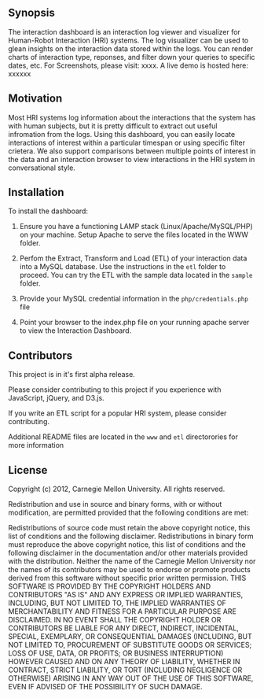 ## Synopsis

The interaction dashboard is an interaction log viewer and visualizer for 
Human-Robot Interaction (HRI) systems. The log visualizer can be used to glean
insights on the interaction data stored within the logs. You can render charts
of interaction type, reponses, and filter down your queries to specific dates,
etc. For Screenshots, please visit: xxxx. A live demo is hosted here: xxxxxx

## Motivation

Most HRI systems log information about the interactions that the system has with
human subjects, but it is pretty difficult to extract out useful infromation
from the logs. Using this dashboard, you can easily locate interactions of 
interest within a particular timespan or using specific filter crietera. We
also support comparisons between multiple points of interest in the data
and an interaction browser to view interactions in the HRI system in 
conversational style. 

## Installation

To install the dashboard:

1) Ensure you have a functioning LAMP stack (Linux/Apache/MySQL/PHP) on your 
   machine. Setup Apache to serve the files located in the WWW folder.
   
2) Perfom the Extract, Transform and Load (ETL) of your interaction data into
   a MySQL database. Use the instructions in the `etl` folder to proceed. You can
   try the ETL with the sample data located in the `sample` folder.
   
3) Provide your MySQL credential information in the `php/credentials.php` file

4) Point your browser to the index.php file on your running apache server to 
   view the Interaction Dashboard.


## Contributors
This project is in it's first alpha release.

Please consider contributing to this project if you experience with JavaScript,
jQuery, and D3.js.

If you write an ETL script for a popular HRI system, please consider 
contributing.

Additional README files are located in the `www` and `etl` directorories for more
information

## License

Copyright (c) 2012, Carnegie Mellon University. All rights reserved.

Redistribution and use in source and binary forms, with or without modification, are permitted provided that the following conditions are met:

Redistributions of source code must retain the above copyright notice, this list of conditions and the following disclaimer. Redistributions in binary form must reproduce the above copyright notice, this list of conditions and the following disclaimer in the documentation and/or other materials provided with the distribution. Neither the name of the Carnegie Mellon University nor the names of its contributors may be used to endorse or promote products derived from this software without specific prior written permission. THIS SOFTWARE IS PROVIDED BY THE COPYRIGHT HOLDERS AND CONTRIBUTORS "AS IS" AND ANY EXPRESS OR IMPLIED WARRANTIES, INCLUDING, BUT NOT LIMITED TO, THE IMPLIED WARRANTIES OF MERCHANTABILITY AND FITNESS FOR A PARTICULAR PURPOSE ARE DISCLAIMED. IN NO EVENT SHALL THE COPYRIGHT HOLDER OR CONTRIBUTORS BE LIABLE FOR ANY DIRECT, INDIRECT, INCIDENTAL, SPECIAL, EXEMPLARY, OR CONSEQUENTIAL DAMAGES (INCLUDING, BUT NOT LIMITED TO, PROCUREMENT OF SUBSTITUTE GOODS OR SERVICES; LOSS OF USE, DATA, OR PROFITS; OR BUSINESS INTERRUPTION) HOWEVER CAUSED AND ON ANY THEORY OF LIABILITY, WHETHER IN CONTRACT, STRICT LIABILITY, OR TORT (INCLUDING NEGLIGENCE OR OTHERWISE) ARISING IN ANY WAY OUT OF THE USE OF THIS SOFTWARE, EVEN IF ADVISED OF THE POSSIBILITY OF SUCH DAMAGE.
